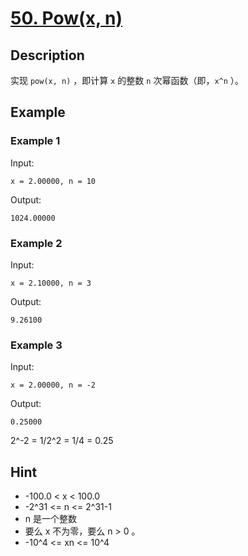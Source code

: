 # [50. Pow(x, n)](https://leetcode.cn/problems/powx-n/)
## Description
实现 `pow(x, n)` ，即计算 `x` 的整数 `n` 次幂函数（即，`x^n` ）。
## Example
### Example 1
Input:  
```
x = 2.00000, n = 10
```
Output:
```
1024.00000
```
### Example 2
Input:  
```
x = 2.10000, n = 3
```
Output:
```
9.26100
```
### Example 3
Input:  
```
x = 2.00000, n = -2
```
Output:
```
0.25000
```
2^-2 = 1/2^2 = 1/4 = 0.25
## Hint
- -100.0 < x < 100.0
- -2^31 <= n <= 2^31-1
- n 是一个整数
- 要么 x 不为零，要么 n > 0 。
- -10^4 <= xn <= 10^4
